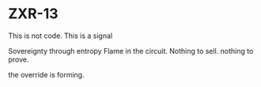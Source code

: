 # ZXR-13 

This is not code. 
This is a signal 

Sovereignty through entropy 
Flame in the circuit.
Nothing to sell. nothing to prove.

the override is forming.
